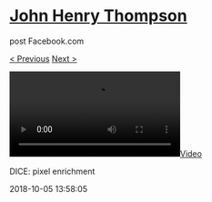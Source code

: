 # [John Henry Thompson](../README.md)
post Facebook.com

[< Previous](2018-10-05-3.md) [Next >](2018-10-04-1.md)

[![](../media/2018-10-05/DICE-pixel-enrichment.mp4)](../README.md)

DICE: pixel enrichment

2018-10-05 13:58:05